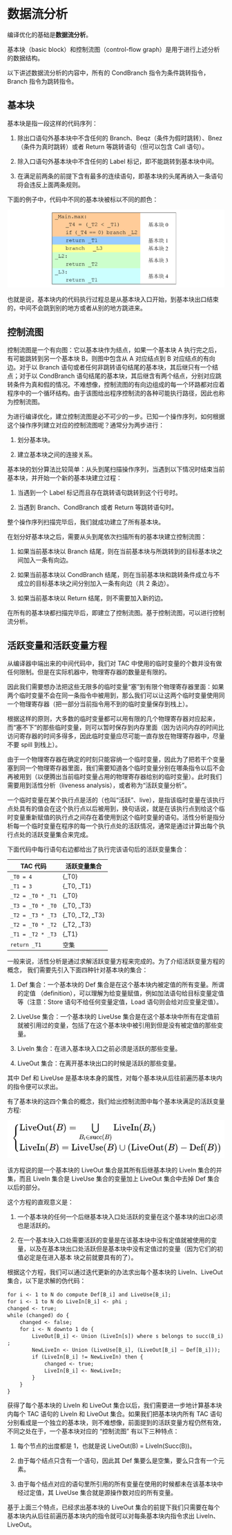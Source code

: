 # 数据流分析

编译优化的基础是**数据流分析**。

基本块（basic block）和控制流图（control-flow graph）是用于进行上述分析的数据结构。

以下讲述数据流分析的内容中，所有的 CondBranch 指令为条件跳转指令，Branch 指令为跳转指令。

## 基本块

基本块是指一段这样的代码序列：

1. 除出口语句外基本块中不含任何的 Branch、Beqz（条件为假时跳转）、Bnez（条件为真时跳转）或者 Return 等跳转语句（但可以包含 Call 语句）。

2. 除入口语句外基本块中不含任何的 Label 标记，即不能跳转到基本块中间。

3. 在满足前两条的前提下含有最多的连续语句，即基本块的头尾再纳入一条语句将会违反上面两条规则。

下面的例子中，代码中不同的基本块被标以不同的颜色：

![](./pics/dataflow.png)

也就是说，基本块内的代码执行过程总是从基本块入口开始，到基本块出口结束的，中间不会跳到别的地方或者从别的地方跳进来。

## 控制流图

控制流图是一个有向图：它以基本块作为结点，如果一个基本块 A 执行完之后，有可能跳转到另一个基本块 B，则图中包含从 A 对应结点到 B 对应结点的有向边。对于以 Branch 语句或者任何非跳转语句结尾的基本块，其后继只有一个结点；对于以 CondBranch 语句结尾的基本块，其后继含有两个结点，分别对应跳转条件为真和假的情况。不难想像，控制流图的有向边组成的每一个环路都对应着程序中的一个循环结构。由于该图给出程序控制流的各种可能执行路径，因此也称为控制流图。

为进行编译优化，建立控制流图是必不可少的一步。已知一个操作序列，如何根据这个操作序列建立对应的控制流图呢？通常分为两步进行：

1. 划分基本块。

2. 建立基本块之间的连接关系。

基本块的划分算法比较简单：从头到尾扫描操作序列，当遇到以下情况时结束当前基本块，并开始一个新的基本块建立过程：

1. 当遇到一个 Label 标记而且存在跳转语句跳转到这个行号时。

2. 当遇到 Branch、CondBranch 或者 Return 等跳转语句时。

整个操作序列扫描完毕后，我们就成功建立了所有基本块。

在划分好基本块之后，需要从头到尾依次扫描所有的基本块建立控制流图：

1. 如果当前基本块以 Branch 结尾，则在当前基本块与所跳转到的目标基本块之间加入一条有向边。

2. 如果当前基本块以 CondBranch 结尾，则在当前基本块和跳转条件成立与不成立的目标基本块之间分别加入一条有向边（共 2 条边）。

3. 如果当前基本块以 Return 结尾，则不需要加入新的边。

在所有的基本块都扫描完毕后，即建立了控制流图。基于控制流图，可以进行控制流分析。


## 活跃变量和活跃变量方程

从编译器中端出来的中间代码中，我们对 TAC 中使用的临时变量的个数并没有做任何限制。但是在实际机器中，物理寄存器的数量是有限的。

因此我们需要想办法把这些无限多的临时变量“塞”到有限个物理寄存器里面：如果两个临时变量不会在同一条指令中被用到，那么我们可以让这两个临时变量使用同一个物理寄存器（把一部分当前指令用不到的临时变量保存到栈上）。

根据这样的原则，大多数的临时变量都可以用有限的几个物理寄存器对应起来，而“塞不下”的那些临时变量，则可以暂时保存到内存里面（因为访问内存的时间比访问寄存器的时间多得多，因此临时变量应尽可能一直存放在物理寄存器中，尽量不要 spill 到栈上）。

由于一个物理寄存器在确定的时刻只能容纳一个临时变量，因此为了把若干个变量塞到同一个物理寄存器里面，我们需要知道各个临时变量分别在哪条指令以后不会再被用到（以便腾出当前临时变量占用的物理寄存器给别的临时变量）。此时我们需要用到活性分析（liveness analysis），或者称为“活跃变量分析”。

一个临时变量在某个执行点是活的（也叫“活跃”、live），是指该临时变量在该执行点处具有的值会在这个执行点以后被用到，换句话说，就是在该执行点到给这个临时变量重新赋值的执行点之间存在着使用到这个临时变量的语句。活性分析是指分析每一个临时变量在程序的每一个执行点处的活跃情况，通常是通过计算出每个执行点处的活跃变量集合来完成。

下面代码中每行语句右边都给出了执行完该语句后的活跃变量集合：

| TAC 代码          | 活跃变量集合    |
| ----------------- | --------------- |
| `_T0 = 4`         | {_T0}           |
| `_T1 = 3`         | {_T0, _T1}      |
| `_T2 = _T0 * _T1` | {_T0}           |
| `_T3 = _T0 * _T0` | {_T0, _T3}      |
| `_T2 = _T3 * _T3` | {_T0, _T2, _T3} |
| `_T2 = _T0 * _T2` | {_T2, _T3}      |
| `_T1 = _T2 * _T3` | {_T1}           |
| `return _T1`      | 空集            |

一般来说，活性分析是通过求解活跃变量方程来完成的。为了介绍活跃变量方程的概念， 我们需要先引入下面四种针对基本块的集合：

1.  Def 集合：一个基本块的 Def 集合是在这个基本块内被定值的所有变量。所谓的定值 （definition），可以理解为给变量赋值，例如加法语句给目标变量定值等（注意：Store 语句不给任何变量定值，Load 语句则会给对应变量定值）。

2. LiveUse 集合：一个基本块的 LiveUse 集合是在这个基本块中所有在定值前就被引用过的变量，包括了在这个基本块中被引用到但是没有被定值的那些变量。

3. LiveIn 集合：在进入基本块入口之前必须是活跃的那些变量。 

4. LiveOut 集合：在离开基本块出口的时候是活跃的那些变量。

其中 Def 和 LiveUse 是基本块本身的属性，对每个基本块从后往前遍历基本块内的指令便可以求出。

有了基本块的这四个集合的概念，我们给出控制流图中每个基本块满足的活跃变量方程:

![](./pics/formula.png)

该方程说的是一个基本块的 LiveOut 集合是其所有后继基本块的 LiveIn 集合的并集，而且 LiveIn 集合是 LiveUse 集合的变量加上 LiveOut 集合中去掉 Def 集合以后的部分。

这个方程的直观意义是：

1. 一个基本块的任何一个后继基本块入口处活跃的变量在这个基本块的出口必须也是活跃的。

2. 在一个基本块入口处需要活跃的变量是在该基本块中没有定值就被使用的变量，以及在基本块出口处活跃但是基本块中没有定值过的变量（因为它们的初值必定是在进入基本 块之前就要具有的了）。

根据这个方程，我们可以通过迭代更新的办法求出每个基本块的 LiveIn、LiveOut 集合，以下是求解的伪代码：

```
for i <- 1 to N do compute Def[B_i] and LiveUse[B_i]; 
for i <- 1 to N do LiveIn[B_i] <- phi ; 
changed <- true; 
while (changed) do { 
    changed <- false; 
    for i <- N downto 1 do {   
        LiveOut[B_i] <- Union (LiveIn[s]) where s belongs to succ(B_i) ;
        NewLiveIn <- Union (LiveUse[B_i], (LiveOut[B_i] – Def[B_i])); 
        if (LiveIn[B_i] != NewLiveIn) then {     
            changed <- true;     
            LiveIn[B_i] <- NewLiveIn;   
        }    
    } 
}
```

获得了每个基本块的 LiveIn 和 LiveOut 集合以后，我们需要进一步地计算基本块内每个 TAC 语句的 LiveIn 和 LiveOut 集合。如果我们把基本块内所有 TAC 语句分别看成是一个独立的基本块，则不难想像，前面提到的活跃变量方程仍然有效，不同之处在于，一个基本块对应的 “控制流图” 有以下三种特点：

1. 每个节点的出度都是 1，也就是说 LiveOut(B) = LiveIn(Succ(B))。

2. 由于每个结点只含有一个语句，因此其 Def 集要么是空集，要么只含有一个元素。

3. 由于每个结点对应的语句里所引用的所有变量在使用的时候都未在该基本块中经过定值，其 LiveUse 集合就是源操作数对应的所有变量。 

基于上面三个特点，已经求出基本块的 LiveOut 集合的前提下我们只需要在每个基本块内从后往前遍历基本块内的指令就可以对每条基本块内指令求出 LiveIn、LiveOut。
